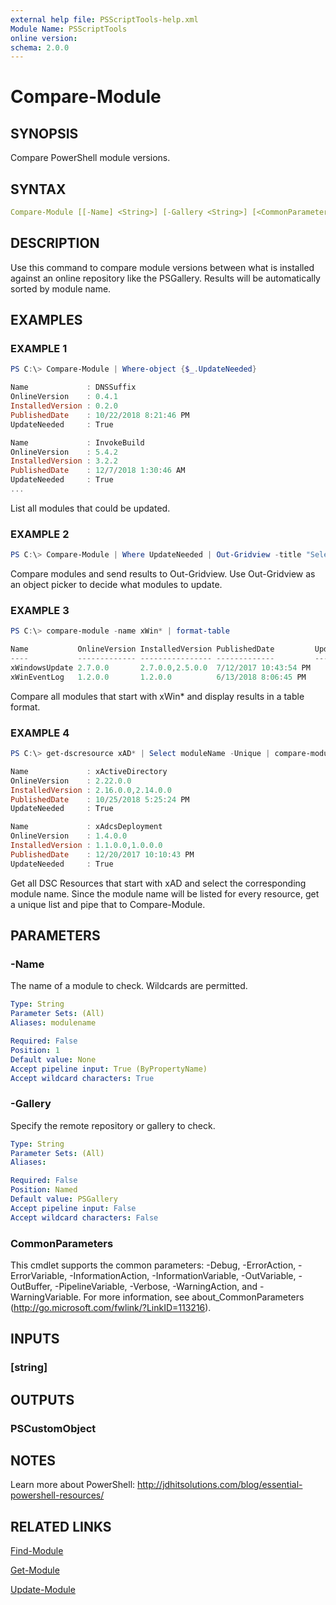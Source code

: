 ```yaml
---
external help file: PSScriptTools-help.xml
Module Name: PSScriptTools
online version:
schema: 2.0.0
---
```


# Compare-Module

## SYNOPSIS

Compare PowerShell module versions.

## SYNTAX

```yaml
Compare-Module [[-Name] <String>] [-Gallery <String>] [<CommonParameters>]
```

## DESCRIPTION

Use this command to compare module versions between what is installed against an online repository like the PSGallery. Results will be automatically sorted by module name.

## EXAMPLES

### EXAMPLE 1

```powershell
PS C:\> Compare-Module | Where-object {$_.UpdateNeeded}

Name             : DNSSuffix
OnlineVersion    : 0.4.1
InstalledVersion : 0.2.0
PublishedDate    : 10/22/2018 8:21:46 PM
UpdateNeeded     : True

Name             : InvokeBuild
OnlineVersion    : 5.4.2
InstalledVersion : 3.2.2
PublishedDate    : 12/7/2018 1:30:46 AM
UpdateNeeded     : True
...
```

List all modules that could be updated.

### EXAMPLE 2

```powershell
PS C:\> Compare-Module | Where UpdateNeeded | Out-Gridview -title "Select modules to update" -outputMode multiple | Foreach { Update-Module $_.name }
```

Compare modules and send results to Out-Gridview. Use Out-Gridview as an object picker to decide what modules to update.

### EXAMPLE 3

```powershell
PS C:\> compare-module -name xWin* | format-table

Name           OnlineVersion InstalledVersion PublishedDate         UpdateNeeded
----           ------------- ---------------- -------------         ------------
xWindowsUpdate 2.7.0.0       2.7.0.0,2.5.0.0  7/12/2017 10:43:54 PM        False
xWinEventLog   1.2.0.0       1.2.0.0          6/13/2018 8:06:45 PM         False
```

Compare all modules that start with xWin* and display results in a table format.

### EXAMPLE 4

```powershell
PS C:\> get-dscresource xAD* | Select moduleName -Unique | compare-module

Name             : xActiveDirectory
OnlineVersion    : 2.22.0.0
InstalledVersion : 2.16.0.0,2.14.0.0
PublishedDate    : 10/25/2018 5:25:24 PM
UpdateNeeded     : True

Name             : xAdcsDeployment
OnlineVersion    : 1.4.0.0
InstalledVersion : 1.1.0.0,1.0.0.0
PublishedDate    : 12/20/2017 10:10:43 PM
UpdateNeeded     : True
```

Get all DSC Resources that start with xAD and select the corresponding module name. Since the module name will be listed for every resource, get a unique list and pipe that to Compare-Module.

## PARAMETERS

### -Name

The name of a module to check. Wildcards are permitted.

```yaml
Type: String
Parameter Sets: (All)
Aliases: modulename

Required: False
Position: 1
Default value: None
Accept pipeline input: True (ByPropertyName)
Accept wildcard characters: True
```

### -Gallery

Specify the remote repository or gallery to check.

```yaml
Type: String
Parameter Sets: (All)
Aliases:

Required: False
Position: Named
Default value: PSGallery
Accept pipeline input: False
Accept wildcard characters: False
```

### CommonParameters

This cmdlet supports the common parameters: -Debug, -ErrorAction, -ErrorVariable, -InformationAction, -InformationVariable, -OutVariable, -OutBuffer, -PipelineVariable, -Verbose, -WarningAction, and -WarningVariable.
For more information, see about_CommonParameters (http://go.microsoft.com/fwlink/?LinkID=113216).

## INPUTS

### [string]

## OUTPUTS

### PSCustomObject

## NOTES

Learn more about PowerShell: http://jdhitsolutions.com/blog/essential-powershell-resources/

## RELATED LINKS

[Find-Module]()

[Get-Module]()

[Update-Module]()

